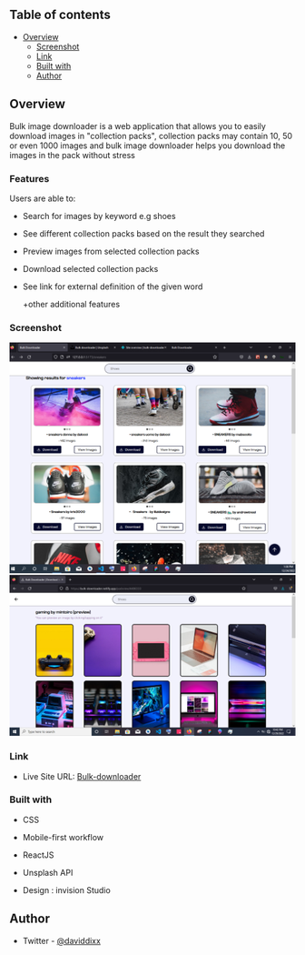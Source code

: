 ## Table of contents

- [Overview](#overview)
  - [Screenshot](#screenshot)
  - [Link](#link)
  - [Built with](#built-with)
  - [Author](#author)

## Overview
Bulk image downloader is a web application that allows you to easily download images in "collection packs", collection packs may contain 10, 50 or even 1000 images and bulk image downloader helps you download the images in the pack without stress

### Features

Users are able to:

- Search for images by keyword e.g shoes

- See different collection packs based on the result they searched

- Preview images from selected collection packs

- Download selected collection packs

- See link for external definition of the given word

    +other additional features

### Screenshot

![screenshot of the collection pack](/src/assets/proof.PNG)
![screenshot of collection pack preview](/src/assets/Screenshot%20(196).png)

### Link

- Live Site URL: [Bulk-downloader](https://bulk-downloader.netlify.app/)


### Built with

- CSS
- Mobile-first workflow
- ReactJS
- Unsplash API

- Design : invision Studio
## Author
- Twitter - [@daviddixx](https://www.twitter.com/dixx_david)

